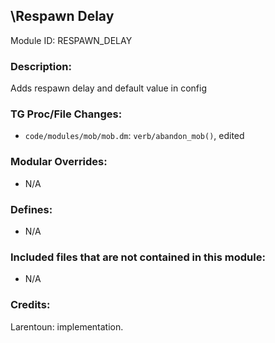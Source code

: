 ## \Respawn Delay

Module ID: RESPAWN_DELAY

### Description:

Adds respawn delay and default value in config

### TG Proc/File Changes:

- `code/modules/mob/mob.dm`: `verb/abandon_mob()`, edited

### Modular Overrides:

- N/A

### Defines:

- N/A

### Included files that are not contained in this module:

- N/A

### Credits:

Larentoun: implementation.
